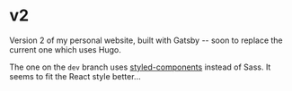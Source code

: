 # v2

Version 2 of my personal website, built with Gatsby -- soon to replace the
current one which uses Hugo.

The one on the `dev` branch uses
[styled-components](https://styled-components.com/) instead of Sass.
It seems to fit the React style better...

